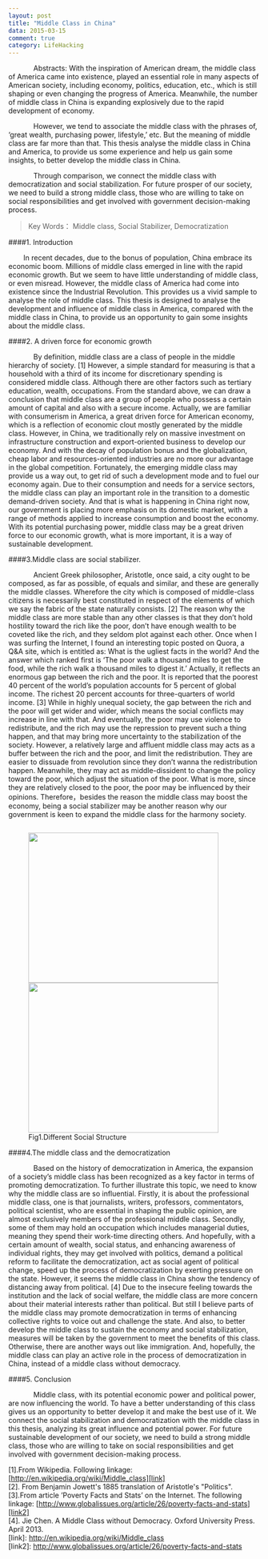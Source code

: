 ```yaml
---
layout: post
title: "Middle Class in China"
data: 2015-03-15
comment: true
category: LifeHacking 
---
```

<div class="intro">
<p style = "text-indent: 50px;"> 
	Abstracts: With the inspiration of American dream, the middle class of America came into existence, played an essential role in many aspects of American society, including economy, politics, education, etc., which is still shaping or even changing the progress of America. Meanwhile, the number of middle class in China is expanding explosively due to the rapid development of economy.
</p>
<p style="text-indent: 50px;">However, we tend to associate the middle class with the phrases of, ‘great wealth, purchasing power, lifestyle,’ etc. But the meaning of middle class are far more than that. This thesis analyse the middle class in China and America, to provide us some experience and help us gain some insights, to better develop the middle class in China.  
</p>
<p style="text-indent: 50px;">	Through comparison, we connect the middle class with democratization and social stabilization. For future prosper of our society, we need to build a strong middle class, those who are willing to take on social responsibilities and get involved with government decision-making process.
</p>
</div>
<Blockquote>Key Words： Middle class, Social Stabilizer, Democratization</Blockquote>

####1.	Introduction  
 <p style = "text-indent: 30px"> In recent decades, due to the bonus of population, China embrace its economic boom. Millions of middle class emerged in line with the rapid economic growth. But we seem to have little understanding of middle class, or even misread. However, the middle class of America had come into existence since the Industrial Revolution. This provides us a vivid sample to analyse the role of middle class. This thesis is designed to analyse the development and influence of middle class in America, compared with the middle class in China, to provide us an opportunity to gain some insights about the middle class.</p>

####2.	A driven force for economic growth
  
  <p style="text-indent: 50px;">By definition, middle class are a class of people in the middle hierarchy of society. [1] However, a simple standard for measuring is that a household with a third of its income for discretionary spending is considered middle class. Although there are other factors such as tertiary education, wealth, occupations. From the standard above, we can draw a conclusion that middle class are a group of people who possess a certain amount of capital and also with a secure income. Actually, we are familiar with consumerism in America, a great driven force for American economy, which is a reflection of economic clout mostly generated by the middle class. However, in China, we traditionally rely on massive investment on infrastructure construction and export-oriented business to develop our economy. And with the decay of population bonus and the globalization, cheap labor and resources-oriented industries are no more our advantage in the global competition. Fortunately, the emerging middle class may provide us a way out, to get rid of such a development mode and to fuel our economy again. Due to their consumption and needs for a service sectors, the middle class can play an important role in the transition to a domestic demand-driven society. And that is what is happening in China right now, our government is placing more emphasis on its domestic market, with a range of methods applied to increase consumption and boost the economy.  With its potential purchasing power, middle class may be a great driven force to our economic growth, what is more important, it is a way of sustainable development. 
 </p>

####3.Middle class are social stabilizer.
 <p style="text-indent: 50px;">Ancient Greek philosopher, Aristotle, once said, a city ought to be composed, as far as possible, of equals and similar, and these are generally the middle classes. Wherefore the city which is composed of middle-class citizens is necessarily best constituted in respect of the elements of which we say the fabric of the state naturally consists. [2] The reason why the middle class are more stable than any other classes is that they don’t hold hostility toward the rich like the poor, don’t have enough wealth to be coveted like the rich, and they seldom plot against each other. Once when I was surfing the Internet, I found an interesting topic posted on Quora, a Q&A site, which is entitled as: What is the ugliest facts in the world?  And the answer which ranked first is ‘The poor walk a thousand miles to get the food, while the rich walk a thousand miles to digest it.’ Actually, it reflects an enormous gap between the rich and the poor. It is reported that the poorest 40 percent of the world’s population accounts for 5 percent of global income. The richest 20 percent accounts for three-quarters of world income. [3] While in highly unequal society, the gap between the rich and the poor will get wider and wider, which means the social conflicts may increase in line with that. And eventually, the poor may use violence to redistribute, and the rich may use the repression to prevent such a thing happen, and that may bring more uncertainty to the stabilization of the society. However, a relatively large and affluent middle class may acts as a buffer between the rich and the poor, and limit the redistribution. They are easier to dissuade from revolution since they don’t wanna the redistribution happen. Meanwhile, they may act as middle-dissident to change the policy toward the poor, which adjust the situation of the poor. What is more, since they are relatively closed to the poor, the poor may be influenced by their opinions. Therefore，besides the reason the middle class may boost the economy, being a social stabilizer may be another reason why our government is keen to expand the middle class for the harmony society.
 </p>
 <div style="display: inline-block;">
 <figure>
 <img src="{{ site.url  }}/assets/img/Middle.jpg" alt ="" width="380" height="300">
 <img src="{{ site.url  }}/assets/img/Top.jpg" alt="" width="380" height="300">
<figcaption>Fig1.Different Social Structure </figcaption>
</figure>
</div>
####4.The middle class and the democratization
  <p style="text-indent: 50px;"> Based on the history of democratization in America, the expansion of a society’s middle class has been recognized as a key factor in terms of promoting democratization. To further illustrate this topic, we need to know why the middle class are so influential. Firstly, it is about the professional middle class, one is that journalists, writers, professors, commentators, political scientist, who are essential in shaping the public opinion, are almost exclusively members of the professional middle class. Secondly, some of them may hold an occupation which includes managerial duties, meaning they spend their work-time directing others. And hopefully, with a certain amount of wealth, social status, and enhancing awareness of individual rights, they may get involved with politics, demand a political reform to facilitate the democratization, act as social agent of political change, speed up the process of democratization by exerting pressure on the state. However, it seems the middle class in China show the tendency of distancing away from political. [4] Due to the insecure feeling towards the institution and the lack of social welfare, the middle class are more concern about their material interests rather than political. But still I believe parts of the middle class may promote democratization in terms of enhancing collective rights to voice out and challenge the state. And also, to better develop the middle class to sustain the economy and social stabilization, measures will be taken by the government to meet the benefits of this class. Otherwise, there are another ways out like immigration. And, hopefully, the middle class can play an active role in the process of democratization in China, instead of a middle class without democracy.
</p>
####5. Conclusion
 <p style="text-indent: 50px;"> Middle class, with its potential economic power and political power, are now influencing the world. To have a better understanding of this class gives us an opportunity to better develop it and make the best use of it. We connect the social stabilization and democratization with the middle class in this thesis, analyzing its great influence and potential power. For future sustainable development of our society, we need to build a strong middle class, those who are willing to take on social responsibilities and get involved with government decision-making process. 
 </p>

[1].From Wikipedia. Following linkage: [http://en.wikipedia.org/wiki/Middle_class][link]   
[2]. From Benjamin Jowett's 1885 translation of Aristotle's "Politics".   
[3].From article ’Poverty Facts and Stats’ on the Internet. The following linkage:  [http://www.globalissues.org/article/26/poverty-facts-and-stats][link2]   
[4]. Jie Chen. A Middle Class without Democracy. Oxford University Press. April 2013.   
[link]: http://en.wikipedia.org/wiki/Middle_class   
[link2]: http://www.globalissues.org/article/26/poverty-facts-and-stats   
